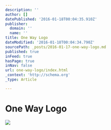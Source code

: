```yaml
---
description: ''
author: []
datePublished: '2016-01-18T00:04:35.910Z'
publisher:
  domain: ''
  name: ''
title: One Way Logo
dateModified: '2016-01-18T00:04:34.790Z'
sourcePath: _posts/2016-01-17-one-way-logo.md
published: true
inFeed: true
hasPage: true
inNav: false
url: one-way-logo/index.html
_context: 'http://schema.org'
_type: Article

---
```

# One Way Logo
![](https://the-grid-user-content.s3-us-west-2.amazonaws.com/8484c468-e467-4975-b10d-33a994814550.png)